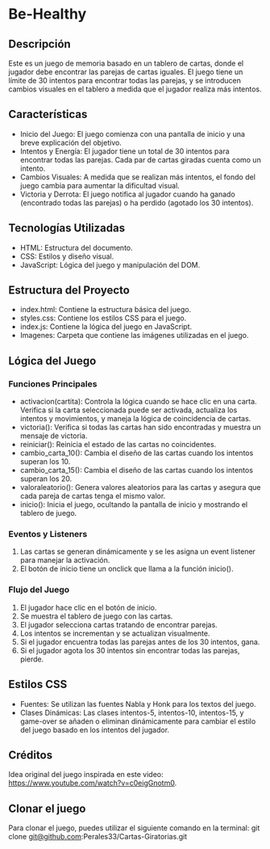 # Be-Healthy

## Descripción

Este es un juego de memoria basado en un tablero de cartas, donde el jugador debe encontrar las parejas de cartas iguales. El juego tiene un límite de 30 intentos para encontrar todas las parejas, y se introducen cambios visuales en el tablero a medida que el jugador realiza más intentos.

## Características

- Inicio del Juego: El juego comienza con una pantalla de inicio y una breve explicación del objetivo.
- Intentos y Energía: El jugador tiene un total de 30 intentos para encontrar todas las parejas. Cada par de cartas giradas cuenta como un intento.
- Cambios Visuales: A medida que se realizan más intentos, el fondo del juego cambia para aumentar la dificultad visual.
- Victoria y Derrota: El juego notifica al jugador cuando ha ganado (encontrado todas las parejas) o ha perdido (agotado los 30 intentos).

## Tecnologías Utilizadas

- HTML: Estructura del documento.
- CSS: Estilos y diseño visual.
- JavaScript: Lógica del juego y manipulación del DOM.

## Estructura del Proyecto

- index.html: Contiene la estructura básica del juego.
- styles.css: Contiene los estilos CSS para el juego.
- index.js: Contiene la lógica del juego en JavaScript.
- Imagenes: Carpeta que contiene las imágenes utilizadas en el juego.

## Lógica del Juego

### Funciones Principales

- activacion(cartita): Controla la lógica cuando se hace clic en una carta. Verifica si la carta seleccionada puede ser activada, actualiza los intentos y movimientos, y maneja la lógica de coincidencia de cartas.
- victoria(): Verifica si todas las cartas han sido encontradas y muestra un mensaje de victoria.
- reiniciar(): Reinicia el estado de las cartas no coincidentes.
- cambio_carta_10(): Cambia el diseño de las cartas cuando los intentos superan los 10.
- cambio_carta_15(): Cambia el diseño de las cartas cuando los intentos superan los 20.
- valoraleatorio(): Genera valores aleatorios para las cartas y asegura que cada pareja de cartas tenga el mismo valor.
- inicio(): Inicia el juego, ocultando la pantalla de inicio y mostrando el tablero de juego.

### Eventos y Listeners

1. Las cartas se generan dinámicamente y se les asigna un event listener para manejar la activación.
2. El botón de inicio tiene un onclick que llama a la función inicio().

### Flujo del Juego

1. El jugador hace clic en el botón de inicio.
2. Se muestra el tablero de juego con las cartas.
3. El jugador selecciona cartas tratando de encontrar parejas.
4. Los intentos se incrementan y se actualizan visualmente.
5. Si el jugador encuentra todas las parejas antes de los 30 intentos, gana.
6. Si el jugador agota los 30 intentos sin encontrar todas las parejas, pierde.

## Estilos CSS

- Fuentes: Se utilizan las fuentes Nabla y Honk para los textos del juego.
- Clases Dinámicas: Las clases intentos-5, intentos-10, intentos-15, y game-over se añaden o eliminan dinámicamente para cambiar el estilo del juego basado en los intentos del jugador.

## Créditos
Idea original del juego inspirada en este video: https://www.youtube.com/watch?v=c0eigGnotm0.

## Clonar el juego

Para clonar el juego, puedes utilizar el siguiente comando en la terminal: git clone git@github.com:Perales33/Cartas-Giratorias.git